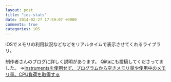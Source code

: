 ```yaml
---
layout: post
title: "ios-stats"
date: 2014-02-27 17:59:07 +0900
comments: true
categories: iOS
---
```


iOSでメモリの利用状況などなどをリアルタイムで表示させてくれるライブラリ。

<div class="github-widget" data-repo="shu223/Stats"></div>

制作者さんのブログに詳しく説明があります。
Qiitaにも投稿してくださってました。
⇒[Instrumentsを使用せず、プログラムから空きメモリ量や使用中のメモリ量、CPU負荷を取得する](http://qiita.com/shu223/items/78af3e20b4d6cd18f8a6)